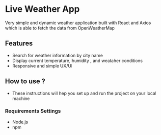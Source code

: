 # Live Weather App
Very simple and dynamic weather application built with React and Axios which is able to fetch the data from OpenWeatherMap

## Features

* Search for weather information by city name
* Display current temperature, humidity , and weataher conditions
* Responsive and simple UX/UI

## How to use ?

* These instructions will hep you set up and run the project on your local machine

### Requirements Settings

* Node.js
* npm 
